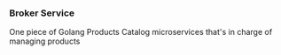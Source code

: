 ### Broker Service

One piece of Golang Products Catalog microservices that's in charge of managing products